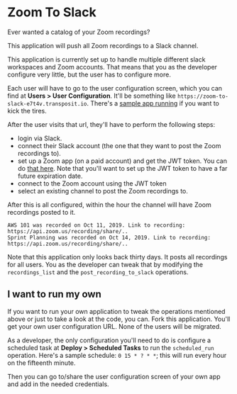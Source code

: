# Zoom To Slack

Ever wanted a catalog of your Zoom recordings? 

This application will push all Zoom recordings to a Slack channel.

This application is currently set up to handle multiple different slack workspaces and Zoom accounts. That means that you as the developer configure very little, but the user has to configure more.

Each user will have to go to the user configuration screen, which you can find at **Users > User Configuration**. It'll be something like `https://zoom-to-slack-e7t4v.transposit.io`. There's a [sample app running](https://zoom-to-slack-e7t4v.transposit.io) if you want to kick the tires.

After the user visits that url, they'll have to perform the following steps:

* login via Slack.
* connect their Slack account (the one that they want to post the Zoom recordings to). 
* set up a Zoom app (on a paid account) and get the JWT token. You can do [that here](https://marketplace.zoom.us/develop/create). Note that you'll want to set up the JWT token to have a far future expiration date.
* connect to the Zoom account using the JWT token
* select an existing channel to post the Zoom recordings to.

After this is all configured, within the hour the channel will have Zoom recordings posted to it.

```
AWS 101 was recorded on Oct 11, 2019. Link to recording: https://api.zoom.us/recording/share/..
Sprint Planning was recorded on Oct 14, 2019. Link to recording: https://api.zoom.us/recording/share/..
```

Note that this application only looks back thirty days. It posts all recordings for all users. You as the developer can tweak that by modifying the `recordings_list` and the `post_recording_to_slack` operations.

## I want to run my own

If you want to run your own application to tweak the operations mentioned above or just to take a look at the code, you can. Fork this application. You'll get your own user configuration URL. None of the users will be migrated.

As a developer, the only configuration you'll need to do is configure a scheduled task at **Deploy > Scheduled Tasks** to run the `scheduled_run` operation. Here's a sample schedule: `0 15 * ? * *`; this will run every hour on the fifteenth minute.

Then you can go to/share the user configuration screen of your own app and add in the needed credentials.
